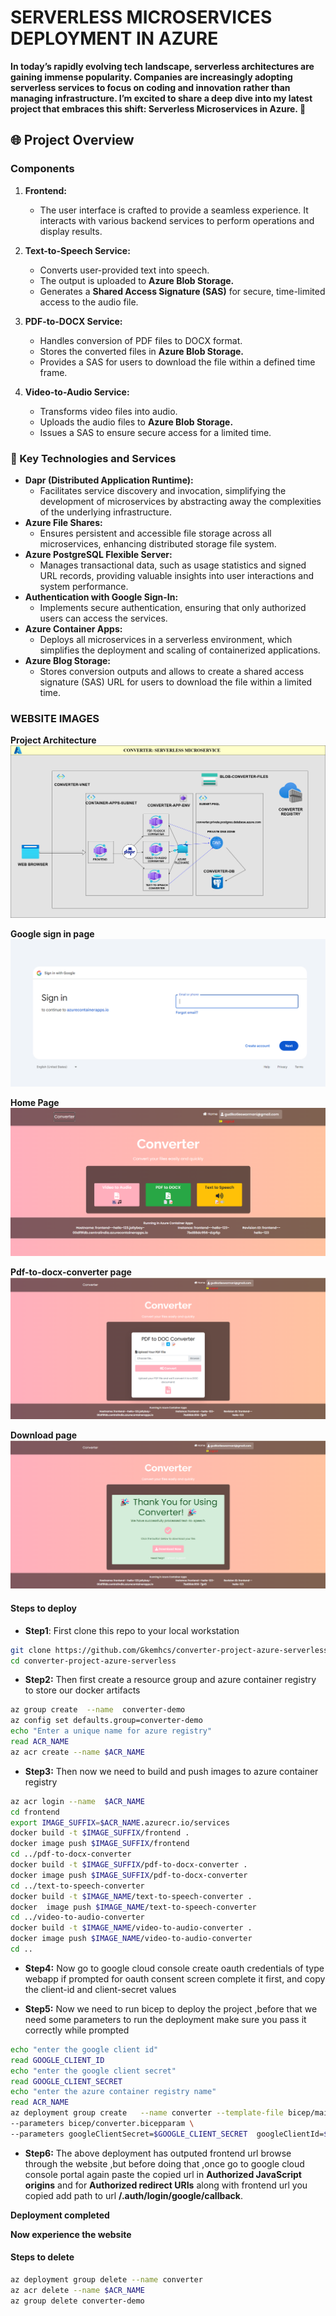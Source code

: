 # SERVERLESS MICROSERVICES DEPLOYMENT IN AZURE
**In today’s rapidly evolving tech landscape, serverless architectures are gaining immense popularity. Companies are increasingly adopting serverless services to focus on coding and innovation rather than managing infrastructure. I’m excited to share a deep dive into my latest project that embraces this shift: Serverless Microservices in Azure. 🌟**

## 🌐 Project Overview

### Components
1. **Frontend:**
   - The user interface is crafted to provide a seamless experience. It interacts with various backend services to perform operations and display results.

2. **Text-to-Speech Service:**
    - Converts user-provided text into speech.
    - The output is uploaded to **Azure Blob Storage.**
    - Generates a **Shared Access Signature (SAS)** for secure, time-limited access to the audio file.

3. **PDF-to-DOCX Service:**
    - Handles conversion of PDF files to DOCX format.
    - Stores the converted files in **Azure Blob Storage.**
    - Provides a SAS for users to download the file within a defined time frame.

4. **Video-to-Audio Service:**
    - Transforms video files into audio.
    - Uploads the audio files to **Azure Blob Storage.**
    - Issues a SAS to ensure secure access for a limited time.

### 🔧 Key Technologies and Services
-  **Dapr (Distributed Application Runtime):**
    - Facilitates service discovery and invocation, simplifying the development of microservices by abstracting away the complexities of the underlying infrastructure.
- **Azure File Shares:**
    - Ensures persistent and accessible file storage across all microservices, enhancing distributed storage file system.
- **Azure PostgreSQL Flexible Server:**
    -   Manages transactional data, such as usage statistics and signed URL records, providing valuable insights into user interactions and system performance.
- **Authentication with Google Sign-In:**
    - Implements secure authentication, ensuring that only authorized users can access the services.
- **Azure Container Apps:**
    - Deploys all microservices in a serverless environment, which simplifies the deployment and scaling of containerized applications.
- **Azure Blog Storage:**
    - Stores conversion outputs and allows to create a shared access signature (SAS) URL for users to download the file within a limited time.

### WEBSITE IMAGES
**Project Architecture**
!["project-architecture"](./images/azure-architecture.jpg)

**Google sign in page**
!["google-signin-prompt'](./images/google-signin.png)

**Home Page**
!["home page"](./images/homepage-png.png)

**Pdf-to-docx-converter page**
!["pdf-to-docx-converter page"](./images/pdf-to-doc.png)

**Download page**
!["download page"](./images/Download-page.png)


#### Steps to deploy 
- **Step1**: First clone this repo to your local workstation 
```bash
git clone https://github.com/Gkemhcs/converter-project-azure-serverless.git
cd converter-project-azure-serverless
```
- **Step2:** Then first create a resource group and azure container registry to store our docker artifacts 
```bash
az group create  --name  converter-demo
az config set defaults.group=converter-demo
echo "Enter a unique name for azure registry"
read ACR_NAME
az acr create --name $ACR_NAME
```

- **Step3:** Then now we need to build and push images to azure container registry
```bash
az acr login --name  $ACR_NAME
cd frontend 
export IMAGE_SUFFIX=$ACR_NAME.azurecr.io/services
docker build -t $IMAGE_SUFFIX/frontend .
docker image push $IMAGE_SUFFIX/frontend 
cd ../pdf-to-docx-converter
docker build -t $IMAGE_SUFFIX/pdf-to-docx-converter .
docker image push $IMAGE_SUFFIX/pdf-to-docx-converter
cd ../text-to-speech-converter
docker build -t $IMAGE_NAME/text-to-speech-converter .
docker  image push $IMAGE_NAME/text-to-speech-converter
cd ../video-to-audio-converter
docker build -t $IMAGE_NAME/video-to-audio-converter .
docker image push $IMAGE_NAME/video-to-audio-converter
cd ..
```

- **Step4:** Now go to google cloud console create oauth credentials of type webapp if prompted for oauth consent screen complete it first, and copy the client-id and client-secret values

- **Step5:** Now we need to run bicep to deploy the project ,before that we need some parameters to run the deployment make sure you pass it correctly while prompted
```bash
echo "enter the google client id"
read GOOGLE_CLIENT_ID
echo "enter the google client secret"
read GOOGLE_CLIENT_SECRET
echo "enter the azure container registry name"
read ACR_NAME 
az deployment group create   --name converter --template-file bicep/main.bicep   \
--parameters bicep/converter.bicepparam \
--parameters googleClientSecret=$GOOGLE_CLIENT_SECRET  googleClientId=$GOOGLE_CLIENT_ID acrName=$ACR_NAME
```

- **Step6:** The above deployment has outputed  frontend url browse through the website ,but before  doing that  ,once go to google cloud console portal again paste the copied url in   **Authorized JavaScript origins** and for **Authorized redirect URIs** along with frontend url you copied add path to url **/.auth/login/google/callback**.

 
**Deployment completed**

**Now experience the website**
####  Steps to delete

```bash
az deployment group delete --name converter 
az acr delete --name $ACR_NAME
az group delete converter-demo 
```